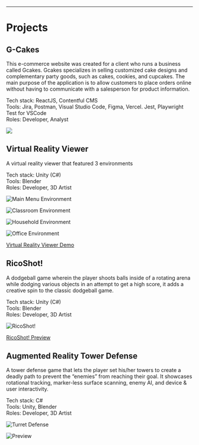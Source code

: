 ---
# Projects

## G-Cakes
This e-commerce website was created for a client who runs a business called Gcakes. Gcakes specializes in selling customized cake designs and complementary party goods, such as cakes, cookies, and cupcakes. The main purpose of the application is to allow customers to place orders online without having to communicate with a salesperson for product information.

Tech stack: ReactJS, Contentful CMS <br />
Tools: Jira, Postman, Visual Studio Code, Figma, Vercel. Jest, Playwright Test for VSCode <br />
Roles: Developer, Analyst <br />

![](https://github.com/NotTerrence/Portfolio/blob/main/.resources/G-Cakes%20Homepage.gif)

## Virtual Reality Viewer
A virtual reality viewer that featured 3 environments

Tech stack: Unity (C#) <br />
Tools: Blender <br />
Roles: Developer, 3D Artist <br />

![Main Menu Environment](https://imgur.com/YiNDibj)

![Classroom Environment](https://imgur.com/PEb1kjq)

![Household Environment](https://imgur.com/WMWD3SK)

![Office Environment](https://imgur.com/el2FMui)

[Virtual Reality Viewer Demo](https://youtu.be/S8ELnEzHkyQ)

## RicoShot!
A dodgeball game wherein the player shoots balls inside of a rotating arena while dodging various objects in an attempt to get a high score, it adds a creative spin to the classic dodgeball game. <br />

Tech stack: Unity (C#) <br />
Tools: Blender <br />
Roles: Developer, 3D Artist <br />

![RicoShot!](https://i.imgur.com/5geAUNF.png)

[RicoShot! Preview](https://youtu.be/vk_PQryURd0)

## Augmented Reality Tower Defense
A tower defense game that lets the player set his/her towers to create a deadly path to prevent the “enemies” from reaching their goal. It showcases rotational tracking, marker-less surface scanning, enemy AI, and device & user interactivity.

Tech stack: C# <br />
Tools: Unity, Blender <br />
Roles: Developer, 3D Artist <br />

![Turret Defense](https://i.imgur.com/B3c90bg.png)

![Preview](https://i.imgur.com/BbElrTz.png)
